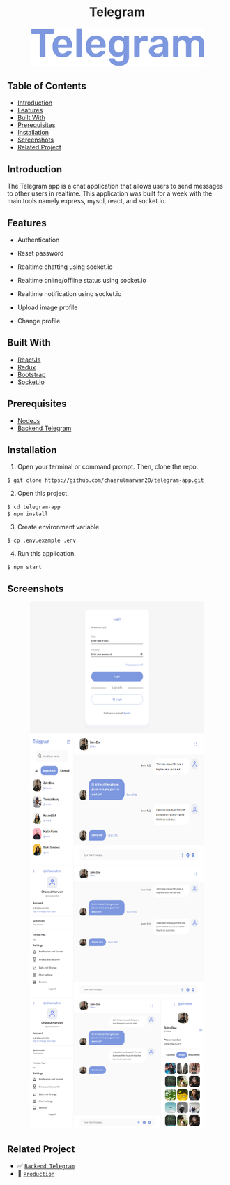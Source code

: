 <h1 align="center">Telegram</h1>
<p align="center">
  <a href="https://chatting-telegram.netlify.app/" target="_blank"><img src="./src/assets/screenshots/Telegram.png"  width="400" alt="Telegram" border="0" /></a>
</p>

## Table of Contents

- [Introduction](#introduction)
- [Features](#features)
- [Built With](#built-with)
- [Prerequisites](#prerequisites)
- [Installation](#installation)
- [Screenshots](#screenshots)
- [Related Project](#related-project)

## Introduction

The Telegram app is a chat application that allows users to send messages to other users in realtime. This application was built for a week with the main tools namely express, mysql, react, and socket.io.

## Features

- Authentication

- Reset password

- Realtime chatting using socket.io

- Realtime online/offline status using socket.io

- Realtime notification using socket.io

- Upload image profile

- Change profile

## Built With

- [ReactJs](https://reactjs.org/)
- [Redux](https://redux.js.org/)
- [Bootstrap](https://getbootstrap.com/)
- [Socket.io](https://socket.io/)

## Prerequisites

- [NodeJs](https://nodejs.org/en/download/)
- [Backend Telegram](https://github.com/chaerulmarwan20/telegram-app-backend)

## Installation

1. Open your terminal or command prompt. Then, clone the repo.

```
$ git clone https://github.com/chaerulmarwan20/telegram-app.git
```

2. Open this project.

```
$ cd telegram-app
$ npm install
```

3. Create environment variable.

```
$ cp .env.example .env
```

4. Run this application.

```
$ npm start
```

## Screenshots

<p align="center">
  <span>
    <img width="400" height="300" src="./src/assets/screenshots/Login.png">   
    <img width="400" height="300" src="./src/assets/screenshots/Chat2.png">   
    <img width="400" height="300" src="./src/assets/screenshots/Chat3.png">   
    <img width="400" height="300" src="./src/assets/screenshots/Chat4.png">   
  </span>
</p>

## Related Project

- :white_check_mark: [`Backend Telegram`](https://github.com/chaerulmarwan20/telegram-app-backend)
- :rocket: [`Production`](https://chatting-telegram.netlify.app/)
